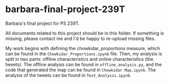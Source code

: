 # barbara-final-project-239T
Barbara's final project for PS 239T.

All documents related to this project should be in this folder. If something is missing, please contact me and I'd be happy to re-upload missing files.

My work begins with defining the chowkidar_proportions measure, which can be found in the `Chowkidar_Proportions.ipynb` file.
Then, my analysis is split in two parts: offline characteristics and online characteristics (the tweets).
The offline analysis can be found in `offline_analysis.py`, and the code that generated the map can be found in `Chowkidar Map.ipynb`.
The analysis of the tweets can be found in `Text_Analysis.ipynb`.
